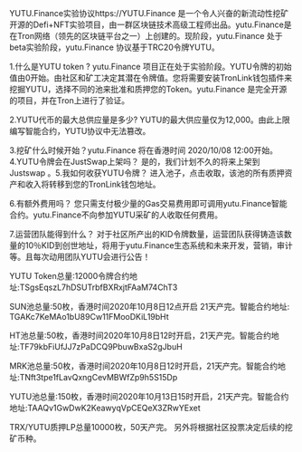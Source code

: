 YUTU.Finance实验协议https://YUTU.Finance 是一个令人兴奋的新流动性挖矿开源的Defi+NFT实验项目，由一群区块链技术高级工程师出品。yutu.Finance是在Tron网络（领先的区块链平台之一）上创建的。现阶段，yutu.Finance 处于beta实验阶段，yutu.Finance 协议基于TRC20令牌YUTU。

1.什么是YUTU token ?
yutu.Finance 项目正在处于实验阶段。YUTU令牌的初始值由0开始。由社区和矿工决定其潜在令牌值。您将需要安装TronLink钱包插件来挖掘YUTU，选择不同的池来批准和质押您的Token。yutu.Finance 是完全开源的项目，并在Tron上进行了验证。

2.YUTU代币的最大总供应量是多少?
YUTU的最大供应量仅为12,000。由此上限编写智能合约，YUTU协议中无法篡改。

3.挖矿什么时候开始？yutu.Finance 将在香港时间 2020/10/08 12:00开始。4.YUTU令牌会在JustSwap上架吗？
是的，我们计划不久的将来上架到Justswap 。5.我如何收获YUTU令牌？
进入池子，点击收取，该池的所有质押资产和收入将转移到您的TronLink钱包地址。

6.有额外费用吗？
您只需支付极少量的Gas交易费用即可调用yutu.Finance智能合约。yutu.Finance不向参加YUTU采矿的人收取任何费用。

7.运营团队能得到什么？
对于社区所产出的KID令牌数量，运营团队获得铸造该数量的10％KID到创世地址，将用于yutu.Finance生态系统和未来开发，营销，审计等。且每次动用团队YUTU会进行公告！

YUTU Token总量:12000令牌合约地址:TSgsEqszL7hDSUTrbfBXRxjtFAaM74ChT3   

 SUN池总量:50枚，香港时间2020年10月8日12点开启   21天产完。智能合约地址: TGAKc7KeMAo1bU89Cw11FMooDKiL19bHt

HT池总量:50枚，香港时间2020年10月8日12时开启，21天产完。智能合约地址:TF79kbFiUfJJ7zPaDCQ9PbuwBxaS2gJbuH

MRK池总量:50枚，香港时间2020年10月8日12时开启，21天产完。智能合约地址:TNft3tpe1fLavQxngCevMBWfZp9h5S15Dp

YUTU池总量:150枚，香港时间2020年10月13日15时开启，21天产完。智能合约地址:TAAQv1GwDwK2KeawyqVpCEQeX3ZRwYExet

TRX/YUTU质押LP总量10000枚，50天产完。
另外将根据社区投票决定后续的挖矿币种。
